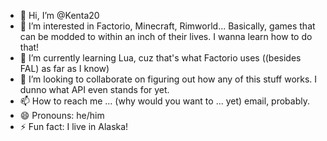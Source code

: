 - 👋 Hi, I’m @Kenta20
- 👀 I’m interested in Factorio, Minecraft, Rimworld... Basically, games that can be modded to within an inch of their lives. I wanna learn how to do that!
- 🌱 I’m currently learning Lua, cuz that's what Factorio uses ((besides FAL) as far as I know)
- 💞️ I’m looking to collaborate on figuring out how any of this stuff works. I dunno what API even stands for yet.
- 📫 How to reach me ... (why would you want to ... yet) email, probably.
- 😄 Pronouns: he/him
- ⚡ Fun fact: I live in Alaska! 

<!---
Kenta20/Kenta20 is a ✨ special ✨ repository because its `README.md` (this file) appears on your GitHub profile.
You can click the Preview link to take a look at your changes.
--->
